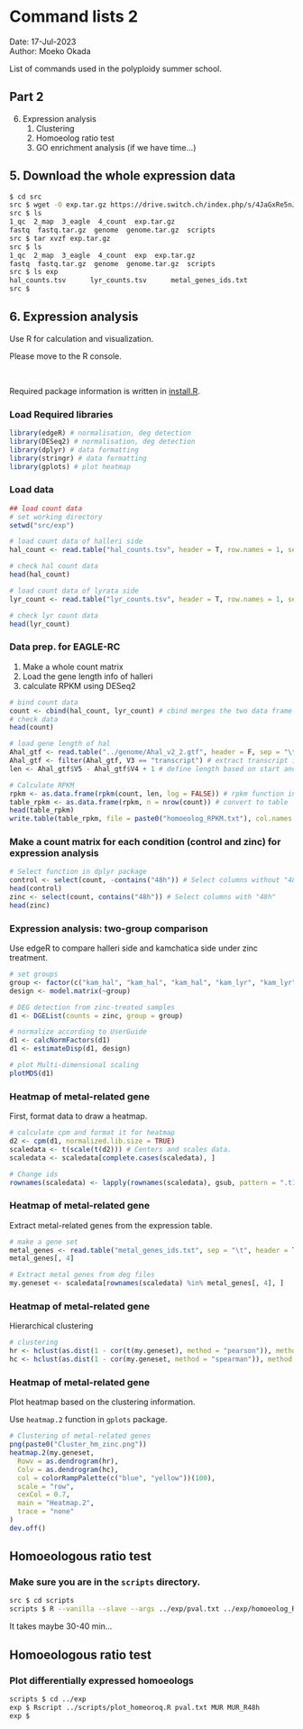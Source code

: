 # Command lists 2

Date: 17-Jul-2023  
Author: Moeko Okada  

List of commands used in the polyploidy summer school.  

## Part 2

6. Expression analysis
   1. Clustering
   2. Homoeolog ratio test
   3. GO enrichment analysis (if we have time...)

## 5. Download the whole expression data

```bash
$ cd src
src $ wget -O exp.tar.gz https://drive.switch.ch/index.php/s/4JaGxRe5nJvJ8WX/download
src $ ls
1_qc  2_map  3_eagle  4_count  exp.tar.gz
fastq  fastq.tar.gz  genome  genome.tar.gz  scripts
src $ tar xvzf exp.tar.gz
src $ ls
1_qc  2_map  3_eagle  4_count  exp  exp.tar.gz
fastq  fastq.tar.gz  genome  genome.tar.gz  scripts
src $ ls exp
hal_counts.tsv      lyr_counts.tsv      metal_genes_ids.txt
src $
```

## 6. Expression analysis

Use R for calculation and visualization.

Please move to the R console.

<br>

Required package information is written in [install.R](https://github.com/MoekoOkada/SummerSchool_2023/blob/main/scripts/install.r).


### Load Required libraries

```r
library(edgeR) # normalisation, deg detection
library(DESeq2) # normalisation, deg detection
library(dplyr) # data formatting
library(stringr) # data formatting
library(gplots) # plot heatmap
```

### Load data

```r
## load count data
# set working directory
setwd("src/exp")

# load count data of halleri side
hal_count <- read.table("hal_counts.tsv", header = T, row.names = 1, sep = "\t")

# check hal count data
head(hal_count)

# load count data of lyrata side
lyr_count <- read.table("lyr_counts.tsv", header = T, row.names = 1, sep = "\t")

# check lyr count data
head(lyr_count)
```

### Data prep. for EAGLE-RC

1. Make a whole count matrix
2. Load the gene length info of halleri
3. calculate RPKM using DESeq2

```R
# bind count data
count <- cbind(hal_count, lyr_count) # cbind merges the two data frame based on rownames
# check data
head(count)

# load gene length of hal
Ahal_gtf <- read.table("../genome/Ahal_v2_2.gtf", header = F, sep = "\t")
Ahal_gtf <- filter(Ahal_gtf, V3 == "transcript") # extract transcript information
len <- Ahal_gtf$V5 - Ahal_gtf$V4 + 1 # define length based on start and end position of each gene

# Calculate RPKM
rpkm <- as.data.frame(rpkm(count, len, log = FALSE)) # rpkm function in DESeq2 package
table_rpkm <- as.data.frame(rpkm, n = nrow(count)) # convert to table
head(table_rpkm)
write.table(table_rpkm, file = paste0("homoeolog_RPKM.txt"), col.names = T, row.names = T, sep = "\t") # Output
```

### Make a count matrix for each condition (control and zinc) for expression analysis

```R
# Select function in dplyr package
control <- select(count, -contains("48h")) # Select columns without "48h"
head(control)
zinc <- select(count, contains("48h")) # Select columns with "48h"
head(zinc)
```

### Expression analysis: two-group comparison

Use edgeR to compare halleri side and kamchatica side under zinc treatment.

```R
# set groups
group <- factor(c("kam_hal", "kam_hal", "kam_hal", "kam_lyr", "kam_lyr", "kam_lyr"))
design <- model.matrix(~group)

# DEG detection from zinc-treated samples
d1 <- DGEList(counts = zinc, group = group)

# normalize according to UserGuide
d1 <- calcNormFactors(d1)
d1 <- estimateDisp(d1, design)

# plot Multi-dimensional scaling
plotMDS(d1)
```

### Heatmap of metal-related gene

First, format data to draw a heatmap.

```R
# calculate cpm and format it for heatmap
d2 <- cpm(d1, normalized.lib.size = TRUE)
scaledata <- t(scale(t(d2))) # Centers and scales data.
scaledata <- scaledata[complete.cases(scaledata), ]

# Change ids
rownames(scaledata) <- lapply(rownames(scaledata), gsub, pattern = ".t1", replacement = "")
```

### Heatmap of metal-related gene

Extract metal-related genes from the expression table.

```R
# make a gene set
metal_genes <- read.table("metal_genes_ids.txt", sep = "\t", header = T)
metal_genes[, 4]

# Extract metal genes from deg files
my.geneset <- scaledata[rownames(scaledata) %in% metal_genes[, 4], ]
```

### Heatmap of metal-related gene

Hierarchical clustering

```R
# clustering
hr <- hclust(as.dist(1 - cor(t(my.geneset), method = "pearson")), method = "complete")
hc <- hclust(as.dist(1 - cor(my.geneset, method = "spearman")), method = "complete")
```

### Heatmap of metal-related gene

Plot heatmap based on the clustering information.

Use `heatmap.2` function in `gplots` package.

```R
# Clustering of metal-related genes
png(paste0("Cluster_hm_zinc.png"))
heatmap.2(my.geneset,
  Rowv = as.dendrogram(hr),
  Colv = as.dendrogram(hc),
  col = colorRampPalette(c("blue", "yellow"))(100),
  scale = "row",
  cexCol = 0.7,
  main = "Heatmap.2",
  trace = "none"
)
dev.off()
```

## Homoeologous ratio test

### Make sure you are in the `scripts` directory.

```bash
src $ cd scripts
scripts $ R --vanilla --slave --args ../exp/pval.txt ../exp/homoeolog_RPKM.txt label.txt < calcpval_one.R
```

It takes maybe 30-40 min...

## Homoeologous ratio test

### Plot differentially expressed homoeologs

```bash
scripts $ cd ../exp
exp $ Rscript ../scripts/plot_homeoroq.R pval.txt MUR MUR_R48h
exp $
```